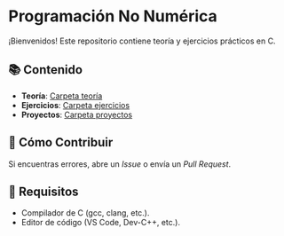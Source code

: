 # Programación No Numérica
¡Bienvenidos! Este repositorio contiene teoría y ejercicios prácticos en C.

## 📚 Contenido
- **Teoría**: [Carpeta teoría](/teoria/)
- **Ejercicios**: [Carpeta ejercicios](/ejercicios/)
- **Proyectos**: [Carpeta proyectos](/proyectos/)

## 📝 Cómo Contribuir
Si encuentras errores, abre un *Issue* o envía un *Pull Request*.

## 📌 Requisitos
- Compilador de C (gcc, clang, etc.).
- Editor de código (VS Code, Dev-C++, etc.).
